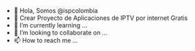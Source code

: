 - 👋 Hola, Somos @ispcolombia
- 👀 Crear Proyecto de Aplicaciones de IPTV por internet Gratis
- 🌱 I’m currently learning ...
- 💞️ I’m looking to collaborate on ...
- 📫 How to reach me ...

<!---
ispcolombia/ispcolombia is a ✨ special ✨ repository because its `README.md` (this file) appears on your GitHub profile.
You can click the Preview link to take a look at your changes.
--->
